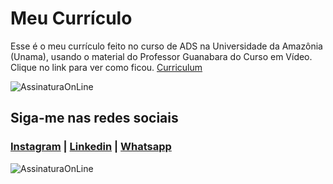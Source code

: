 # Meu Currículo

 Esse é o meu currículo feito no curso de ADS na Universidade da Amazônia (Unama), usando o material do Professor Guanabara do Curso em Vídeo.
 Clique no link para ver como ficou. [Curriculum](https://nandocruz.github.io/Meu-Curriculo/)


![AssinaturaOnLine](https://user-images.githubusercontent.com/47435625/113785553-c0350000-970d-11eb-9fdf-e7b78477fc4a.png)

## Siga-me nas redes sociais
### [Instagram](https://www.instagram.com/fernandocruz2408/) | [Linkedin](https://www.linkedin.com/feed/) | [Whatsapp](https://api.whatsapp.com/send?1=pt_br&phone=558196378777)
![AssinaturaOnLine](https://user-images.githubusercontent.com/47435625/133948600-58dc59a8-99f1-4a61-a6a4-3335c345c1f5.jpg)

